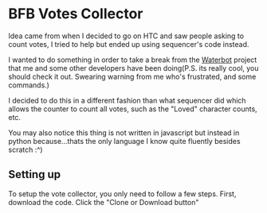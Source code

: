 # BFB Votes Collector
Idea came from when I decided to go on HTC and saw people asking to count votes, I tried to help but ended up using sequencer's code instead.

I wanted to do something in order to take a break from the [Waterbot](https://github.com/waterbotdev/waterbot) project that me and some other 
developers have been doing(P.S. its really cool, you should check it out. Swearing warning from me who's frustrated, and some commands.)

I decided to do this in a different fashion than what sequencer did which allows the counter to count all votes, 
such as the "Loved" character counts, etc.

You may also notice this thing is not written in javascript but instead in python because...thats the only language I know quite fluently besides scratch :^)

## Setting up
To setup the vote collector, you only need to follow a few steps.
First, download the code. Click the "Clone or Download button"